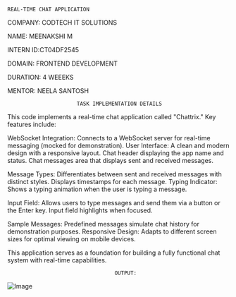     REAL-TIME CHAT APPLICATION
                        
                         
COMPANY: CODTECH IT SOLUTIONS

NAME: MEENAKSHI M

INTERN ID:CT04DF2545

DOMAIN: FRONTEND DEVELOPMENT

DURATION: 4 WEEEKS

MENTOR: NEELA SANTOSH


                          TASK IMPLEMENTATION DETAILS

                          
This code implements a real-time chat application called "Chattrix." Key features include:

WebSocket Integration: Connects to a WebSocket server for real-time messaging (mocked for demonstration).
User Interface:
A clean and modern design with a responsive layout.
Chat header displaying the app name and status.
Chat messages area that displays sent and received messages.

Message Types:
Differentiates between sent and received messages with distinct styles.
Displays timestamps for each message.
Typing Indicator: Shows a typing animation when the user is typing a message.

Input Field:
Allows users to type messages and send them via a button or the Enter key.
Input field highlights when focused.

Sample Messages:
Predefined messages simulate chat history for demonstration purposes.
Responsive Design: Adapts to different screen sizes for optimal viewing on mobile devices.

This application serves as a foundation for building a fully functional chat system with real-time capabilities.



                                      OUTPUT:

                                      
![Image](https://github.com/user-attachments/assets/a008876c-ddfc-44c9-816b-33ba5d8ac4a6)





